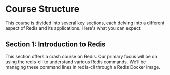 # Course Structure
This course is divided into several key sections, each delving into a different aspect of Redis and its applications. Here's what you can expect:

## Section 1: Introduction to Redis
This section offers a crash course on Redis. Our primary focus will be on using the redis-cli to understand various Redis commands. We’ll be managing these command lines in redis-cli through a Redis Docker image.  
